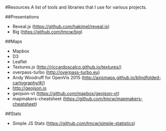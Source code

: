 #Resources
A list of tools and libraries that I use for various projects.

##Presentations
- Reveal.js (https://github.com/hakimel/reveal.js)
- Big (https://github.com/tmcw/big)

##Maps
- Mapbox
- D3
- Leaflet
- Textures.js (http://riccardoscalco.github.io/textures/)
- overpass-turbo (http://overpass-turbo.eu)
- Andy Woodruff for OpenVis 2015 (http://axismaps.github.io/blindfolded-cartography/#/)
- http://geojson.io
- geojson-vt (https://github.com/mapbox/geojson-vt)
- mapmakers-cheatsheet (https://github.com/tmcw/mapmakers-cheatsheet)

##Stats
- Simple JS Stats (https://github.com/tmcw/simple-statistics)

